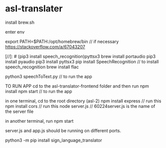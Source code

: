 # asl-translater


install brew.sh

enter env

export PATH=$PATH:/opt/homebrew/bin  // if necessary https://stackoverflow.com/a/67043207


[//]: # (pip3 install speech_recognition)pyttsx3
brew install portaudio
 pip3 install pyaudio
pip3 install pyttsx3
pip install SpeechRecognition // to install speech_recognition
brew install flac

 python3 speechToText.py         // to run the app



TO RUN APP
cd to the asl-translator-frontend folder and then run
npm install
npm start // to run the app


in one terminal, cd to the root directory (asl-2)
npm install express // run this
npm install cors // run this
node server.js // 60224server.js is the name of the server file

in another terminal, run
npm start


server.js and app.js should be running on different ports.


 python3 -m pip install sign_language_translator

